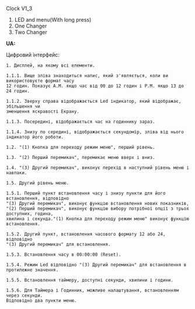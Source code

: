 Clock V1_3

1. LED and menu(With long press)
2. One Changer
3. Two Changer

**UA:** 

Цифровий інтерфейс: 

	1. Дисплей, на якому всі елементи.

	1.1.1. Вище зліва знаходиться напис, який з'являється, коли ви використовуєте формат часу 
	12 годин. Показує A.M. якщо час від 00 до 12 годин і P.M. якщо 13 до 24 годин.

	1.1.2. Зверху справа відображається Led індикатор, який відображає, збільшення чи 
	зменшення яскравості Екрану. 

	1.1.3. Посередині, відображається час на годиннику зараз.

	1.1.4. Знизу по середині, відображається секундомір, зліва від нього індикатор його роботи. 

	1.2. "(1) Кнопка для переходу режим меню", перший рівень. 

	1.3. "(2) Перший перемикач", перемикає меню вверх і вниз. 

	1.4. "(3) Другий перемикач", виконує перехід в наступний рівень меню і навпаки. 

	1.5. Другий рівень меню. 

	1.5.1. Перший пункт встановлення часу і знизу пункти для його встановлення, відповідно 
	"(3) Другий перемикач", виконує функцію встановлення нових показників, 
	"(2) Перший перемикач", виконує функцію вибору потрібної опції з трьох доступних, година, 
	хвилина і секунда."(1) Кнопка для переходу режим меню" виконує функцію встановлення. 

	1.5.2. Другий пункт, встановлення часового формату 12 або 24, відповідно 
	"(3) Другий перемикач" для встановлення. 

	1.5.3. Встановлення часу в 00:00:00 (Reset). 

	1.5.4. Режим Led відповідно "(3) Другий перемикач" для встановлення в протилежне значення. 

	1.5.5. Встановлення таймеру, доступні секунди, хвилини і години. 

	1.5.6. Для Таймера і Годинник, можливе налаштування, встановленням через секунди. 
	Відповідно два пункти меню.